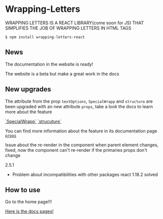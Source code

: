 # Wrapping-Letters

WRAPPING LETTERS IS A REACT LIBRARY(come soon for JS) THAT
SIMPLIFIES THE JOB OF WRAPPING LETTERS IN HTML TAGS

`$ npm install wrapping-letters-react`

## News

The documentation in the website is ready!

The website is a beta but make a great work in the docs

## New upgrades

The attribute from the prop `textOptions`, `SpecialWrapp` and `structure` are been upgraded with an new attribute `props`, take a look the docs to learn more about the feature

<p>
  <a href="https://wrapping-letters.vercel.app/docs/SpecialWrapp">`SpecialWrapp`</a>
  <a href="https://wrapping-letters.vercel.app/docs/structure">`strucuture`</a>
</p>

You can find more information about the feature in its documentation page <a href="https://wrapping-letters.vercel.app/docs/props">`props`</a>

Issue about the re-render in the component when parent element changes, fixed, now the component can't re-render if the primaries props don't change

2.5.1

- Problem about incompatibilities with other packages react 1.18.2 solved

## How to use

Go to the home page!!!

<a href="https://wrapping-letters.vercel.app/docs">Here is the docs pages!</a>

